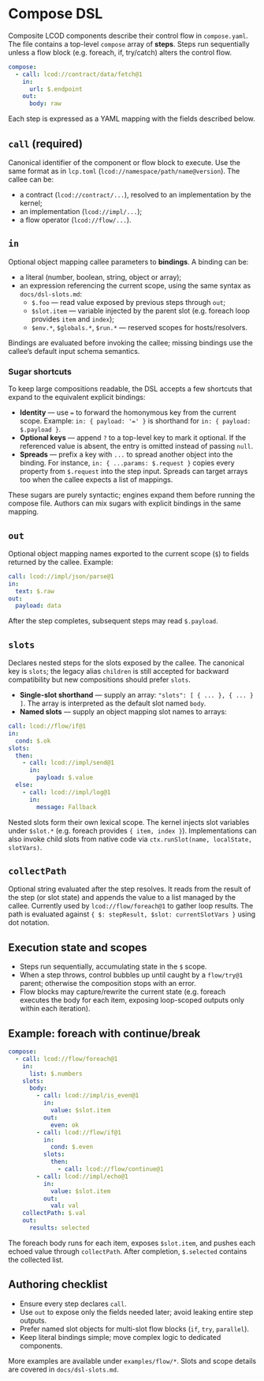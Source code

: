 # Compose DSL

Composite LCOD components describe their control flow in `compose.yaml`. The file contains a top-level `compose` array of **steps**. Steps run sequentially unless a flow block (e.g. foreach, if, try/catch) alters the control flow.

```yaml
compose:
  - call: lcod://contract/data/fetch@1
    in:
      url: $.endpoint
    out:
      body: raw
```

Each step is expressed as a YAML mapping with the fields described below.

## `call` (required)
Canonical identifier of the component or flow block to execute. Use the same format as in `lcp.toml` (`lcod://namespace/path/name@version`). The callee can be:
- a contract (`lcod://contract/...`), resolved to an implementation by the kernel;
- an implementation (`lcod://impl/...`);
- a flow operator (`lcod://flow/...`).

## `in`
Optional object mapping callee parameters to **bindings**. A binding can be:
- a literal (number, boolean, string, object or array);
- an expression referencing the current scope, using the same syntax as `docs/dsl-slots.md`:
  - `$.foo` — read value exposed by previous steps through `out`;
  - `$slot.item` — variable injected by the parent slot (e.g. foreach loop provides `item` and `index`);
  - `$env.*`, `$globals.*`, `$run.*` — reserved scopes for hosts/resolvers.

Bindings are evaluated before invoking the callee; missing bindings use the callee’s default input schema semantics.

### Sugar shortcuts
To keep large compositions readable, the DSL accepts a few shortcuts that expand to the equivalent explicit bindings:

- **Identity** — use `=` to forward the homonymous key from the current scope. Example: `in: { payload: '=' }` is shorthand for `in: { payload: $.payload }`.
- **Optional keys** — append `?` to a top-level key to mark it optional. If the referenced value is absent, the entry is omitted instead of passing `null`.
- **Spreads** — prefix a key with `...` to spread another object into the binding. For instance, `in: { ...params: $.request }` copies every property from `$.request` into the step input. Spreads can target arrays too when the callee expects a list of mappings.

These sugars are purely syntactic; engines expand them before running the compose file. Authors can mix sugars with explicit bindings in the same mapping.

## `out`
Optional object mapping names exported to the current scope (`$`) to fields returned by the callee. Example:

```yaml
call: lcod://impl/json/parse@1
in:
  text: $.raw
out:
  payload: data
```

After the step completes, subsequent steps may read `$.payload`.

## `slots`
Declares nested steps for the slots exposed by the callee. The canonical key is
`slots`; the legacy alias `children` is still accepted for backward compatibility
but new compositions should prefer `slots`.

- **Single-slot shorthand** — supply an array: `"slots": [ { ... }, { ... } ]`.
  The array is interpreted as the default slot named `body`.
- **Named slots** — supply an object mapping slot names to arrays:

```yaml
call: lcod://flow/if@1
in:
  cond: $.ok
slots:
  then:
    - call: lcod://impl/send@1
      in:
        payload: $.value
  else:
    - call: lcod://impl/log@1
      in:
        message: Fallback
```

Nested slots form their own lexical scope. The kernel injects slot variables under
`$slot.*` (e.g. foreach provides `{ item, index }`). Implementations can also
invoke child slots from native code via `ctx.runSlot(name, localState, slotVars)`.

## `collectPath`
Optional string evaluated after the step resolves. It reads from the result of the step (or slot state) and appends the value to a list managed by the callee. Currently used by `lcod://flow/foreach@1` to gather loop results. The path is evaluated against `{ $: stepResult, $slot: currentSlotVars }` using dot notation.

## Execution state and scopes
- Steps run sequentially, accumulating state in the `$` scope.
- When a step throws, control bubbles up until caught by a `flow/try@1` parent; otherwise the composition stops with an error.
- Flow blocks may capture/rewrite the current state (e.g. foreach executes the body for each item, exposing loop-scoped outputs only within each iteration).

## Example: foreach with continue/break

```yaml
compose:
  - call: lcod://flow/foreach@1
    in:
      list: $.numbers
    slots:
      body:
        - call: lcod://impl/is_even@1
          in:
            value: $slot.item
          out:
            even: ok
        - call: lcod://flow/if@1
          in:
            cond: $.even
          slots:
            then:
              - call: lcod://flow/continue@1
        - call: lcod://impl/echo@1
          in:
            value: $slot.item
          out:
            val: val
    collectPath: $.val
    out:
      results: selected
```

The foreach body runs for each item, exposes `$slot.item`, and pushes each echoed value through `collectPath`. After completion, `$.selected` contains the collected list.

## Authoring checklist
- Ensure every step declares `call`.
- Use `out` to expose only the fields needed later; avoid leaking entire step outputs.
- Prefer named slot objects for multi-slot flow blocks (`if`, `try`, `parallel`).
- Keep literal bindings simple; move complex logic to dedicated components.

More examples are available under `examples/flow/*`. Slots and scope details are covered in `docs/dsl-slots.md`.
